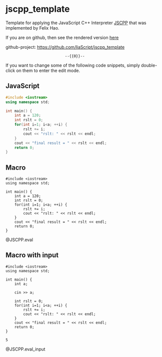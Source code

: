 <!--

author:   Andre Dietrich
email:    dietrich@ivs.cs.uni-magdeburg.de
version:  1.1.0
language: en_US
narrator: US English Female

script:   https://felixhao28.github.io/JSCPP/dist/JSCPP.es5.min.js

@JSCPP.__eval
<script>
  try {
    var output = "";
    JSCPP.run(`@0`, `@1`, {stdio: {write: s => { output += s }}});
    output;
  } catch (msg) {
    console.log(JSON.stringify(msg))
    var error = new LiaError(msg, 1);
    var log = msg.match(/(.*)\nline (\d+) \(column (\d+)\):.*\n.*\n(.*)/);
    var info = log[1] + " " + log[4];

    if (info.length > 80)
      info = info.substring(0,76) + "..."

    error.add_detail(0, info, "error", log[2]-1, log[3]);

    throw error;
  }
</script>
@end


@JSCPP.eval: @JSCPP.__eval(@input, )

@JSCPP.eval_input: @JSCPP.__eval(@input,`@input(1)`)

-->

# jscpp_template

Template for applying the JavaScript C++ Interpreter
[JSCPP](https://felixhao28.github.io/JSCPP) that was implemented by Felix Hao.

If you are on github, then see the rendered version
[here](https://liascript.github.io/course/?https://raw.githubusercontent.com/liaScript/jscpp_template/master/README.md)

github-project: https://github.com/liaScript/jscpp_template


                               --{{0}}--
If you want to change some of the following code snippets, simply double-click
on them to enter the edit mode.

## JavaScript


```cpp
#include <iostream>
using namespace std;

int main() {
    int a = 120;
    int rslt = 0;
    for(int i=1; i<a; ++i) {
        rslt += i;
        cout << "rslt: " << rslt << endl;
    }
    cout << "final result = " << rslt << endl;
    return 0;
}
```
<script>
  try {
    var output = "";
    JSCPP.run(`@input`, "", {stdio: {write: s => { output += s }}});
    output;
  } catch (msg) {
    var error = new LiaError(msg, 1);
    var log = msg.match(/(.*)\nline (\d+) \(column (\d+)\):.*\n.*\n(.*)/);
    var info = log[1] + " " + log[4];

    if (info.length > 80)
      info = info.substring(0,76) + "..."

    error.add_detail(0, info, "error", log[2]-1, log[3]);

    throw error;
  }
</script>

## Macro

```c_cpp
#include <iostream>
using namespace std;

int main() {
    int a = 120;
    int rslt = 0;
    for(int i=1; i<a; ++i) {
        rslt += i;
        cout << "rslt: " << rslt << endl;
    }
    cout << "final result = " << rslt << endl;
    return 0;
}
```
@JSCPP.eval


## Macro with input

```c_cpp main.c
#include <iostream>
using namespace std;

int main() {
    int a;

    cin >> a;

    int rslt = 0;
    for(int i=1; i<a; ++i) {
        rslt += i;
        cout << "rslt: " << rslt << endl;
    }
    cout << "final result = " << rslt << endl;
    return 0;
}
```
``` text +stdin
5
```
@JSCPP.eval_input

